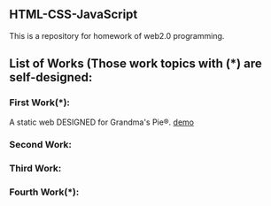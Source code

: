 ## HTML-CSS-JavaScript
This is a repository for homework of web2.0 programming.

## List of Works (Those work topics with (*) are self-designed:

### First Work(*):
A static web DESIGNED for Grandma's Pie®.
[demo](https://lorisyy.github.io/Web-HTML-CSS-JavaScript/WebWork01/index.html)

### Second Work:

### Third Work:

### Fourth Work(*):



